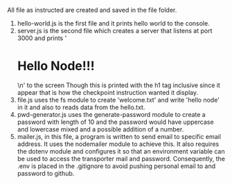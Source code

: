 All file as instructed are created and saved in the file folder.

1. hello-world.js is the first file and it prints hello world to the console.
2. server.js is the second file which creates a server that listens at port 3000 and prints '<h1>Hello Node!!!</h1>\n' to the screen Though this is printed with the h1 tag inclusive since it appear that is how the checkpoint instruction wanted it display.
3. file.js uses the fs module to create 'welcome.txt' and write 'hello node' in it and also to reads data from the hello.txt.
4. pwd-generator.js uses the generate-password module to create a password with length of 10 and the password would have uppercase and lowercase mixed and a possible addition of a number.
5. mailer.js, in this file, a program is written to send email to specific email address. It uses the nodemailer module to achieve this. It also requires the dotenv module and configures it so that an environment variable can be used to access the transporter mail and password. Consequently, the .env is placed in the .gitignore to avoid pushing personal email to and password to github.
